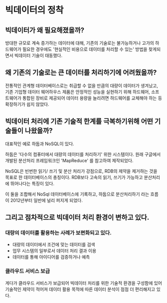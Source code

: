 # 빅데이터의 정착

## 빅데이터가 왜 필요해졌을까?
방대한 규모로 계속 증가하는 데이터에 대해, 기존의 기술로는 불가능하거나 고가의 하드웨어가 필요한 경우에도
'현실적인 비용으로 데이터를 처리할 수 있는' 방법을 찾게되면서 빅데이터 기술이 태동했다.

## 왜 기존의 기술로는 큰 데이터를 처리하기에 어려웠을까?
전통적인 관계형 데이터베이스로는 취급할 수 없을 만큼의 대량이 데이터가 생겨났고,
기존 기업형 데이터 웨어하우스 제품은 안정적인 성능을 실현하기 위해 하드웨어, 소프트웨어가 통합된 장비로 제공되어
데이터 용량을 늘리려면 하드웨어를 교체해야 하는 등 확장하기가 쉽지 않았다.

## 빅데이터 처리에 기존 기술적 한계를 극복하기위해 어떤 기술들이 나왔을까?
대표적인 예로 하둡과 NoSQL이 있다.

하둡은 '다수의 컴퓨터에서 대량의 데이터를 처리하기' 위한 시스템이다. 원래 구글에서 개발된 분산처리 프레임워크인
'MapReduce' 를 참고하여 제작되었다.

NoSQL은 빈번한 읽기/ 쓰기 및 분산 처리가 강점으로, RDB의 제약을 제거하는 것을 목표로 한 데이터베이스의 총칭이다.
RDB보다 고속의 읽기, 쓰기가 가능하고 분산처리에 뛰어나다는 특징이 있다.

이 둘을 조합해서 NoSql 데이터베이스에 기록하고, 하둡으로 분산처리하기 라는 흐름이 2012년부터 일반에 널리 퍼지게 되었다.

## 그리고 점차적으로 빅데이터 처리 환경이 변하고 있다.
### 대량의 데이터를 활용하는 사례가 보편화되고 있다.
- 대량의 데이터에서 조건에 맞는 데이터를 검색
- 업무 시스템의 일부로서 데이터 처리 결과 이용
- 데이터를 통해 아이디어를 검증하거나 예측

### 클라우드 서비스 보급
게다가 클라우드 서비스가 보급되어 빅데이터 처리를 위한 기술적 환경을 구성함에 있어 기술적인 제약이 적어져
데이터 활용 목적에 따른 데이터 분석이 점점 더 편리해지고 있다.

